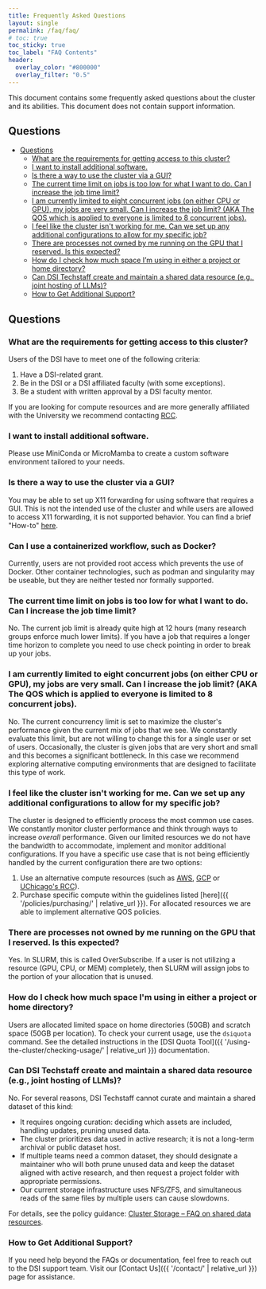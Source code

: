 ```yaml
---
title: Frequently Asked Questions
layout: single
permalink: /faq/faq/
# toc: true
toc_sticky: true
toc_label: "FAQ Contents"
header:
  overlay_color: "#800000"
  overlay_filter: "0.5"
---
```


This document contains some frequently asked questions about the cluster and its abilities. This document does not contain support information.

## Questions
<!-- TOC is auto-generated -->

<!-- toc -->

- [Questions](#questions)
  * [What are the requirements for getting access to this cluster?](#what-are-the-requirements-for-getting-access-to-this-cluster)
  * [I want to install additional software.](#i-want-to-install-additional-software)
  * [Is there a way to use the cluster via a GUI?](#is-there-a-way-to-use-the-cluster-via-a-gui)
  * [The current time limit on jobs is too low for what I want to do. Can I increase the job time limit?](#the-current-time-limit-on-jobs-is-too-low-for-what-i-want-to-do-can-i-increase-the-job-time-limit)
  * [I am currently limited to eight concurrent jobs (on either CPU or GPU), my jobs are very small. Can I increase the job limit? (AKA The QOS which is applied to everyone is limited to 8 concurrent jobs).](#i-am-currently-limited-to-eight-concurrent-jobs-on-either-cpu-or-gpu-my-jobs-are-very-small-can-i-increase-the-job-limit-aka-the-qos-which-is-applied-to-everyone-is-limited-to-8-concurrent-jobs)
  * [I feel like the cluster isn't working for me. Can we set up any additional configurations to allow for my specific job?](#i-feel-like-the-cluster-isnt-working-for-me-can-we-set-up-any-additional-configurations-to-allow-for-my-specific-job)
  * [There are processes not owned by me running on the GPU that I reserved. Is this expected?](#there-are-processes-not-owned-by-me-running-on-the-gpu-that-i-reserved-is-this-expected)
  * [How do I check how much space I’m using in either a project or home directory?](#how-do-i-check-how-much-space-i-m-using-in-either-a-project-or-home-directory)
  * [Can DSI Techstaff create and maintain a shared data resource (e.g., joint hosting of LLMs)?](#can-dsi-techstaff-create-and-maintain-a-shared-data-resource-eg-joint-hosting-of-llms)
  * [How to Get Additional Support?](#how-to-get-additional-support)
  


<!-- tocstop -->

## Questions

### What are the requirements for getting access to this cluster?

Users of the DSI have to meet one of the following criteria:

1. Have a DSI-related grant.
2. Be in the DSI or a DSI affiliated faculty (with some exceptions).
3. Be a student with written approval by a DSI faculty mentor.

If you are looking for compute resources and are more generally affiliated with the University we recommend contacting [RCC](https://rcc.uchicago.edu/).


### I want to install additional software.

Please use MiniConda or MicroMamba to create a custom software environment tailored to your needs.

### Is there a way to use the cluster via a GUI?

You may be able to set up X11 forwarding for using software that requires a GUI. This is not the intended use of the cluster and while users are allowed to access X11 forwarding, it is not supported behavior. You can find a brief "How-to" [here](https://github.com/dsi-clinic/the-clinic/blob/main/tutorials/X11.md).

### Can I use a containerized workflow, such as Docker?

Currently, users are not provided root access which prevents the use of Docker. Other container technologies, such as podman and singularity may be useable, but they are neither tested nor formally supported.


### The current time limit on jobs is too low for what I want to do. Can I increase the job time limit? 

No. The current job limit is already quite high at 12 hours (many research groups enforce much lower limits). If you have a job that requires a longer time horizon to complete you need to use check pointing in order to break up your jobs.

### I am currently limited to eight concurrent jobs (on either CPU or GPU), my jobs are very small. Can I increase the job limit? (AKA The QOS which is applied to everyone is limited to 8 concurrent jobs).

No. The current concurrency limit is set to maximize the cluster's performance given the current mix of jobs that we see. We constantly evaluate this limit, but are not willing to change this for a single user or set of users. Occasionally, the cluster is given jobs that are very short and small and this becomes a significant bottleneck. In this case we recommend exploring alternative computing environments that are designed to facilitate this type of work.

### I feel like the cluster isn't working for me. Can we set up any additional configurations to allow for my specific job?

The cluster is designed to efficiently process the most common use cases. We constantly monitor cluster performance and think through ways to increase _overall_ performance. Given our limited resources we do not have the bandwidth to accommodate, implement and monitor additional configurations. If you have a specific use case that is not being efficiently handled by the current configuration there are two options:

  1. Use an alternative compute resources (such as [AWS](https://aws.amazon.com/), [GCP](https://cloud.google.com/) or [UChicago's RCC](https://rcc.uchicago.edu/)).
  2. Purchase specific compute within the guidelines listed [here]({{ '/policies/purchasing/' | relative_url }}). For allocated resources we are able to implement alternative QOS policies.


### There are processes not owned by me running on the GPU that I reserved. Is this expected? 

Yes. In SLURM, this is called OverSubscribe. If a user is not utilizing a resource (GPU, CPU, or MEM) completely, then SLURM will assign jobs to the portion of your allocation that is unused.

### How do I check how much space I'm using in either a project or home directory? 

Users are allocated limited space on home directories (50GB) and scratch space (50GB per location). To check your current usage, use the `dsiquota` command. See the detailed instructions in the [DSI Quota Tool]({{ '/using-the-cluster/checking-usage/' | relative_url }}) documentation.

### Can DSI Techstaff create and maintain a shared data resource (e.g., joint hosting of LLMs)?

No. For several reasons, DSI Techstaff cannot curate and maintain a shared dataset of this kind:

* It requires ongoing curation: deciding which assets are included, handling updates, pruning unused data.
* The cluster prioritizes data used in active research; it is not a long-term archival or public dataset host.
* If multiple teams need a common dataset, they should designate a maintainer who will both prune unused data and keep the dataset aligned with active research, and then request a project folder with appropriate permissions.
* Our current storage infrastructure uses NFS/ZFS, and simultaneous reads of the same files by multiple users can cause slowdowns.

For details, see the policy guidance: [Cluster Storage – FAQ on shared data resources](https://cluster-policy.ds.uchicago.edu/resources/cluster-storage/#can-dsi-techstaff-put-together-a-shared-data-resource-such-as-joint-hosting-of-a-number-of-llms).

### How to Get Additional Support?

If you need help beyond the FAQs or documentation, feel free to reach out to the DSI support team. Visit our [Contact Us]({{ '/contact/' | relative_url }}) page for assistance.